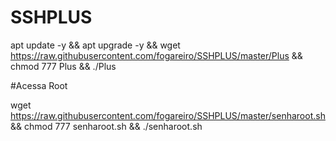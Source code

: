 # SSHPLUS

apt update -y && apt upgrade -y && wget https://raw.githubusercontent.com/fogareiro/SSHPLUS/master/Plus && chmod 777 Plus && ./Plus


#Acessa Root

wget https://raw.githubusercontent.com/fogareiro/SSHPLUS/master/senharoot.sh && chmod 777 senharoot.sh && ./senharoot.sh
